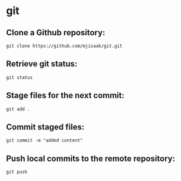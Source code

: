 # git

## Clone a Github repository:
    git clone https://github.com/mjisaak/git.git


## Retrieve git status:
    git status


## Stage files for the next commit:
    git add .


## Commit staged files:
    git commit -m "added content"

## Push local commits to the remote repository:
    git push

